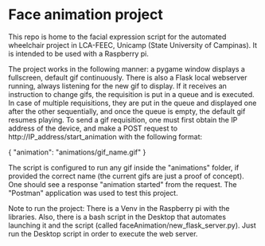 # Face animation project

This repo is home to the facial expression script for the automated wheelchair project in LCA-FEEC, Unicamp (State University of Campinas). It is intended to be used with a Raspberry pi.

The project works in the following manner: a pygame window displays a fullscreen, default gif continuously. There is also a Flask local webserver running, always listening for the new gif to display.
If it receives an instruction to change gifs, the requisition is put in a queue and is executed. In case of multiple requisitions, they are put in the queue and displayed one after the other sequentially, and once the queue is empty, the default gif resumes playing.
To send a gif requisition, one must first obtain the IP address of the device, and make a POST request to http://IP\_address/start\_animation with the following format:

{
    "animation": "animations/gif_name.gif"
}

The script is configured to run any gif inside the "animations" folder, if provided the correct name (the current gifs are just a proof of concept). One should see a response "animation started" from the request. The "Postman" application was used to test this project.

Note to run the project:
There is a Venv in the Raspberry pi with the libraries. Also, there is a bash script in the Desktop that automates launching it and the script (called faceAnimation/new\_flask\_server.py). Just run the Desktop script in order to execute the web server.

